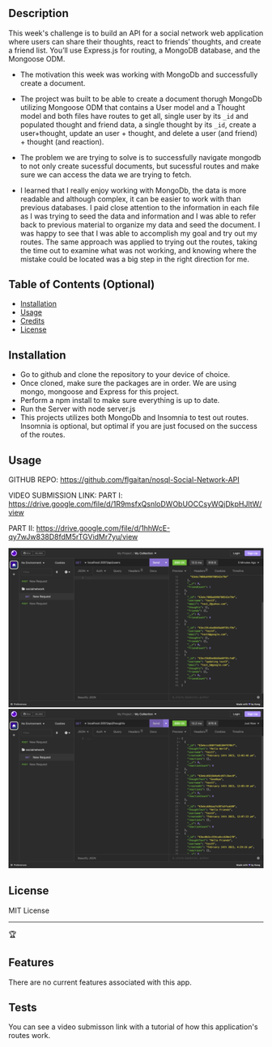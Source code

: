# <nosql-Social-Network-API>

## Description

This week's challenge is to build an API for a social network web application where users can share their thoughts, react to friends’ thoughts, and create a friend list. You’ll use Express.js for routing, a MongoDB database, and the Mongoose ODM.

- The motivation this week was working with MongoDb and successfully create a document.

- The project was built to be able to create a document thorugh MongoDb utilizing Mongoose ODM that contains a User model and a Thought model and both files have routes to get all, single user by its `_id` and populated thought and friend data, a single thought by its `_id`, create a user+thought, update an user + thought, and delete a user (and friend) + thought (and reaction).

- The problem we are trying to solve is to successfully navigate mongodb to not only create sucessful documents, but sucessful routes and make sure we can access the data we are trying to fetch.

- I learned that I really enjoy working with MongoDb, the data is more readable and although complex, it can be easier to work with than previous databases. I paid close attention to the information in each file as I was trying to seed the data and information and I was able to refer back to previous material to organize my data and seed the document. I was happy to see that I was able to accomplish my goal and try out my routes. The same approach was applied to trying out the routes, taking the time out to examine what was not working, and knowing where the mistake could be located was a big step in the right direction for me.

## Table of Contents (Optional)

- [Installation](#installation)
- [Usage](#usage)
- [Credits](#credits)
- [License](#license)

## Installation
- Go to github and clone the repository to your device of choice.
- Once cloned, make sure the packages are in order. We are using mongo, mongoose and Express for this project.
- Perform a npm install to make sure everything is up to date.
- Run the Server with node server.js
- This projects utilizes both MongoDb and Insomnia to test out routes. Insomnia is optional, but optimal if you are just focused on the success of the routes.

## Usage

GITHUB REPO:
https://github.com/flgaitan/nosql-Social-Network-API


VIDEO SUBMISSION LINK:
PART I:
https://drive.google.com/file/d/1R9msfxQsnloDWObUOCCsyWQjDkpHJItW/view


PART II:
https://drive.google.com/file/d/1hhWcE-qy7wJw838D8fdM5rTGVidMr7yu/view


![alt text](assets/nosql-socialnetworkapi-users.png)
![alt text](assets/nosql-socialnetworkapi-thoughts.png)


## License

MIT License 

---

🏆 

## Features
There are no current features associated with this app.

## Tests
You can see a video submisson link with a tutorial of how this application's routes work.

